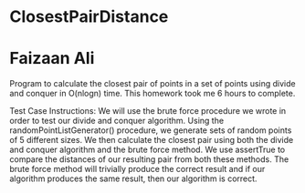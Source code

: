# ClosestPairDistance
# Faizaan Ali

Program to calculate the closest pair of points in a set of points using divide and conquer in O(nlogn) time.
This homework took me 6 hours to complete.

Test Case Instructions:
We will use the brute force procedure we wrote in order to test our divide and conquer algorithm. Using the randomPointListGenerator() procedure, we generate sets of random points of 5 different sizes. We then calculate the closest pair using both the divide and conquer algorithm and the brute force method. We use assertTrue to compare the distances of our resulting pair from both these methods. The brute force method will trivially produce the correct result and if our algorithm produces the same result, then our algorithm is correct.
